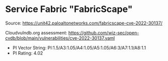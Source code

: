 # Service Fabric "FabricScape"

Source: https://unit42.paloaltonetworks.com/fabricscape-cve-2022-30137/

Cloudvulndb.org assessment: https://github.com/wiz-sec/open-cvdb/blob/main/vulnerabilities/cve-2022-30137.yaml

- PI Vector String: PI:1.5/A3:1.05/A4:1.05/A5:1.05/A6:3/A7:1.1/A8:1.1
- PI Rating: 4.02
